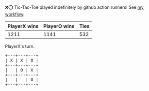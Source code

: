 :x::o: Tic-Tac-Toe played indefinitely by github action runners! See [my workflow](.github/workflows/play.yaml).

|PlayerX wins|PlayerO wins|Ties|
|-|-|-|
|1211|1141|532|

PlayerX's turn.

<pre>
+---+---+---+
| X | X | O |
+---+---+---+
|   | O | X |
+---+---+---+
|   |   | O |
+---+---+---+
</pre>